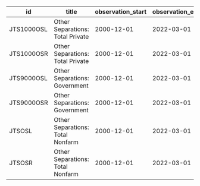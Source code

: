 | id         | title                            | observation_start   | observation_end   |
|------------|----------------------------------|---------------------|-------------------|
| JTS1000OSL | Other Separations: Total Private | 2000-12-01          | 2022-03-01        |
| JTS1000OSR | Other Separations: Total Private | 2000-12-01          | 2022-03-01        |
| JTS9000OSL | Other Separations: Government    | 2000-12-01          | 2022-03-01        |
| JTS9000OSR | Other Separations: Government    | 2000-12-01          | 2022-03-01        |
| JTSOSL     | Other Separations: Total Nonfarm | 2000-12-01          | 2022-03-01        |
| JTSOSR     | Other Separations: Total Nonfarm | 2000-12-01          | 2022-03-01        |
